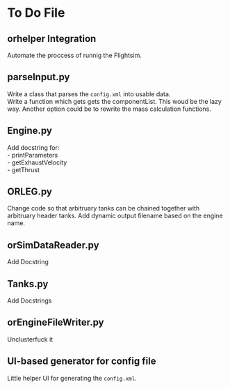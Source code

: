 # To Do File

## orhelper Integration

Automate the proccess of runnig the Flightsim.


## parseInput.py
Write a class that parses the ```config.xml``` into usable data.   
Write a function which gets gets the componentList. This woud be the lazy way. Another option could be to rewrite the mass calculation functions.

## Engine.py

Add docstring for:  
    - printParameters  
    - getExhaustVelocity  
    - getThrust  

## ORLEG.py
Change code so that arbitruary tanks can be chained together with arbitruary header tanks. Add dynamic output filename based on the engine name.

## orSimDataReader.py

Add Docstring

## Tanks.py

Add Docstrings

## orEngineFileWriter.py

Unclusterfuck it
## UI-based generator for config file

Little helper UI for generating the ```config.xml```.
